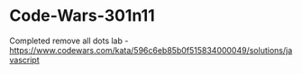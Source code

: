 # Code-Wars-301n11
Completed remove all dots lab - https://www.codewars.com/kata/596c6eb85b0f515834000049/solutions/javascript 
